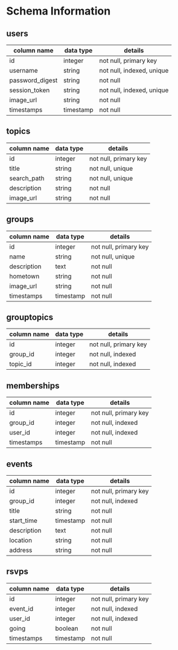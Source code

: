 # Schema Information

## users
column name     | data type | details
----------------|-----------|-----------------------
id              | integer   | not null, primary key
username        | string    | not null, indexed, unique
password_digest | string    | not null
session_token   | string    | not null, indexed, unique
image_url       | string    | not null
timestamps      | timestamp | not null


## topics
column name     | data type | details
----------------|-----------|-----------------------
id              | integer   | not null, primary key
title           | string    | not null, unique
search_path     | string    | not null, unique
description     | string    | not null
image_url       | string    | not null

## groups
column name     | data type | details
----------------|-----------|-----------------------
id              | integer   | not null, primary key
name            | string    | not null, unique
description     | text      | not null
hometown        | string    | not null
image_url       | string    | not null
timestamps      | timestamp | not null

## grouptopics
column name     | data type | details
----------------|-----------|-----------------------
id              | integer   | not null, primary key
group_id        | integer   | not null, indexed
topic_id        | integer   | not null, indexed

## memberships
column name     | data type | details
----------------|-----------|-----------------------
id              | integer   | not null, primary key
group_id        | integer   | not null, indexed
user_id         | integer   | not null, indexed
timestamps      | timestamp | not null

## events
column name     | data type | details
----------------|-----------|-----------------------
id              | integer   | not null, primary key
group_id        | integer   | not null, indexed
title           | string    | not null
start_time      | timestamp | not null
description     | text      | not null
location        | string    | not null
address         | string    | not null

## rsvps
column name     | data type | details
----------------|-----------|-----------------------
id              | integer   | not null, primary key
event_id        | integer   | not null, indexed
user_id         | integer   | not null, indexed
going           | boolean   | not null
timestamps      | timestamp | not null
